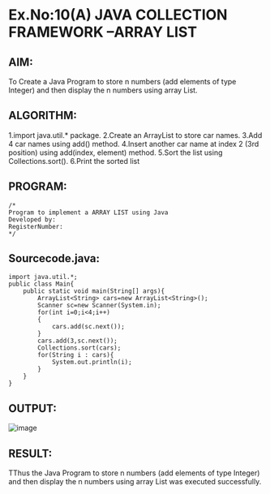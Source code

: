 # Ex.No:10(A)         JAVA COLLECTION FRAMEWORK –ARRAY LIST
## AIM:
 To Create a Java Program to store n numbers (add elements of type Integer) and then display the n numbers using array List.

## ALGORITHM:
1.import java.util.* package.
2.Create an ArrayList<String> to store car names.
3.Add 4 car names using add() method.
4.Insert another car name at index 2 (3rd position) using add(index, element) method.
5.Sort the list using Collections.sort().
6.Print the sorted list

## PROGRAM:
 ```
/*
Program to implement a ARRAY LIST using Java
Developed by: 
RegisterNumber:  
*/
```

## Sourcecode.java:
```
import java.util.*;
public class Main{
    public static void main(String[] args){
        ArrayList<String> cars=new ArrayList<String>();
        Scanner sc=new Scanner(System.in);
        for(int i=0;i<4;i++)
        {
            cars.add(sc.next());
        }
        cars.add(3,sc.next());
        Collections.sort(cars);
        for(String i : cars){
            System.out.println(i);
        }
    }
}
```
## OUTPUT:
![image](https://github.com/user-attachments/assets/2323b3f9-1723-4e23-ba40-bfc2276702c6)



## RESULT:
TThus the Java Program to store n numbers (add elements of type Integer) and then display the n numbers using array List was executed successfully.

